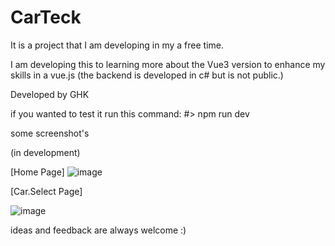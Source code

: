 # CarTeck
It is a project that I am  developing in my a free time.

I am developing this to learning more about the Vue3 version to enhance my skills in a vue.js
(the backend is developed in c# but is not public.)

Developed by GHK

if you wanted to test it run this command:
#> npm run dev 



some screenshot's 

(in development)

[Home Page]
![image](https://user-images.githubusercontent.com/48015605/126051164-bb35f7f1-5488-4069-8cae-92c7ca25536f.png)


[Car.Select Page]

![image](https://user-images.githubusercontent.com/48015605/126051158-f2b9c2e5-cd55-4344-af4e-9bc9fd6f1ec2.png)

ideas and feedback are always welcome
:)
